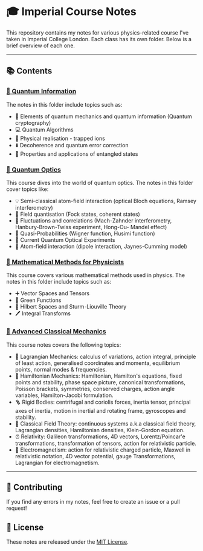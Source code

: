 # 🎓 Imperial Course Notes

This repository contains my notes for various physics-related course I've taken in Imperial College London. Each class has its own folder. Below is a brief overview of each one.

---

## 📚 Contents

### [🔮 Quantum Information](./quantum-information)

The notes in this folder include topics such as:

- 🧩 Elements of quantum mechanics and quantum information (Quantum cryptography)
- 💻 Quantum Algorithms
- 🌰 Physical realisation - trapped ions
- ⬇️ Decoherence and quantum error correction
- 🔗 Properties and applications of entangled states

### [🌈 Quantum Optics](./quantum-optics)

This course dives into the world of quantum optics. The notes in this folder cover topics like:

- 💡 Semi-classical atom-field interaction (optical Bloch equations, Ramsey interferometry)
- 🌊 Field quantisation (Fock states, coherent states)
- 🥶 Fluctuations and correlations (Mach-Zahnder interferometry, Hanbury-Brown-Twiss experiment, Hong-Ou- Mandel effect)
- 📏 Quasi-Probabilities (Wigner function, Husimi function)
- 👀 Current Quantum Optical Experiments
- 🚪 Atom-field interaction (dipole interaction, Jaynes-Cumming model)

### [🧮 Mathematical Methods for Physicists](./mathematical-methods-for-physicists)

This course covers various mathematical methods used in physics. The notes in this folder include topics such as:

- ➕ Vector Spaces and Tensors
- 🔄 Green Functions
- 🎵 Hilbert Spaces and Sturm-Liouville Theory
- 🖊️ Integral Transforms

### [🚀 Advanced Classical Mechanics](./advanced-classical-mechanics)

This course notes covers the following topics: 

- 🏹 Lagrangian Mechanics: calculus of variations, action integral, principle of least action, generalised coordinates and momenta, equilibrium points, normal modes & frequencies. 
- 🐑 Hamiltonian Mechanics: Hamiltonian, Hamilton's equations,  fixed points and stability, phase space picture, canonical transformations, Poisson brackets, symmetries, conserved charges, action angle variables, Hamilton-Jacobi formulation.
- 🪜 Rigid Bodies: centrifugal and coriolis forces, inertia tensor, principal axes of inertia, motion in inertial and rotating frame, gyroscopes and stability.
- 🌾 Classical Field Theory: continuous systems a.k.a classical field theory, Lagrangian densities, Hamiltonian densities, Klein-Gordon equation.
- ⏰ Relativity: Galileon transformations, 4D vectors, Lorentz/Poincar'e transformations, transformation of tensors, action for relativistic particle.
- 🔋 Electromagnetism: action for relativistic charged particle, Maxwell in relativistic notation, 4D vector potential, gauge Transformations, Lagrangian for electromagnetism.

---

## 🤝 Contributing

If you find any errors in my notes, feel free to create an issue or a pull request!

## 📜 License

These notes are released under the [MIT License](./LICENSE).
